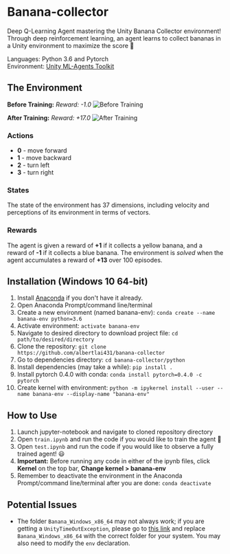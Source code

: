# Banana-collector
Deep Q-Learning Agent mastering the Unity Banana Collector environment! Through deep reinforcement learning, an agent learns to collect bananas in a Unity environment to maximize the score 🍌

Languages: Python 3.6 and Pytorch\
Environment: [Unity ML-Agents Toolkit](https://github.com/Unity-Technologies/ml-agents)

## The Environment
**Before Training:** *Reward: -1.0*
![Before Training ](/assets/before-training.gif "Before-training")

**After Training:** *Reward: +17.0*
![After Training ](/assets/after-training.gif "After-training")

### Actions
- **0** - move forward
- **1** - move backward
- **2** - turn left
- **3** - turn right

### States
The state of the environment has 37 dimensions, including velocity and perceptions of its environment in terms of vectors.

### Rewards
The agent is given a reward of **+1** if it collects a yellow banana, and a reward of **-1** if it collects a blue banana. The environment is _solved_ when the agent accumulates a reward of **+13** over 100 episodes.

## Installation (Windows 10 64-bit)
1. Install [Anaconda](https://docs.anaconda.com/anaconda/install/) if you don't have it already.
2. Open Anaconda Prompt/command line/terminal 
3. Create a new environment (named banana-env): `conda create --name banana-env python=3.6` 
4. Activate environment: `activate banana-env`
5. Navigate to desired directory to download project file: `cd path/to/desired/directory`
6. Clone the repository: `git clone https://github.com/albertlai431/banana-collector` 
7. Go to dependencies directory: `cd banana-collector/python`
8. Install dependencies (may take a while): `pip install .`
9. Install pytorch 0.4.0 with conda: `conda install pytorch=0.4.0 -c pytorch`
10. Create kernel with environment: `python -m ipykernel install --user --name banana-env --display-name "banana-env"`

## How to Use
1. Launch jupyter-notebook and navigate to cloned repository directory
2. Open `train.ipynb` and run the code if you would like to train the agent 💪
3. Open `test.ipynb` and run the code if you would like to observe a fully trained agent! 😃
4. **Important:** Before running any code in either of the ipynb files, click **Kernel** on the top bar, **Change kernel > banana-env**
5. Remember to deactivate the environment in the Anaconda Prompt/command line/terminal after you are done: `conda deactivate` 

## Potential Issues
- The folder `Banana_Windows_x86_64` may not always work; if you are getting a `UnityTimeOutException`, please go to [this link](https://github.com/udacity/deep-reinforcement-learning/tree/master/p1_navigation#Getting-Started) and replace `Banana_Windows_x86_64` with the correct folder for your system. You may also need to modify the `env` declaration. 
